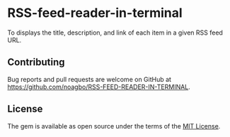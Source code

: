 # RSS-feed-reader-in-terminal

To displays the title, description, and link of each item in a given RSS feed URL.

## Contributing

Bug reports and pull requests are welcome on GitHub at https://github.com/noagbo/RSS-FEED-READER-IN-TERMINAL.


## License

The gem is available as open source under the terms of the [MIT License](https://opensource.org/licenses/MIT).




